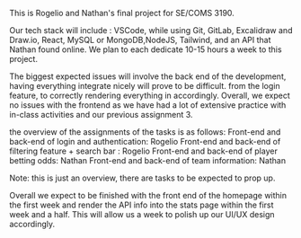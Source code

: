 This is Rogelio and Nathan's final project for SE/COMS 3190. 

Our tech stack will include : VSCode, while using Git, GitLab, Excalidraw and Draw.io, React, MySQL or MongoDB,NodeJS, Tailwind, and an API that Nathan found online. We plan to each dedicate 10-15 hours
a week to this project.

The biggest expected issues will involve the back end of the development, having everything integrate nicely will prove to be difficult. from the login feature, to correctly rendering everything in accordingly. Overall, we expect no issues with the frontend as we have had a lot of extensive practice with in-class activities and our previous assignment 3. 

the overview of the assignments of the tasks is as follows: 
Front-end and back-end of login and authentication: Rogelio
Front-end and back-end of filtering feature + search bar : Rogelio
Front-end and back-end of player betting odds: Nathan
Front-end and back-end of team information: Nathan

Note: this is just an overview, there are tasks to be expected to prop up. 

Overall we expect to be finished with the front end of the homepage within the first week and render the API info into the stats page within the first week and a half. This will allow us a week to polish up our UI/UX design accordingly.